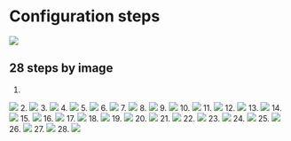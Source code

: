 # Configuration steps

<img src=Configuration.gif>  

## 28 steps by image

1.
<img src=1.png>  
2.
<img src=2.png>  
3.
<img src=3.png>  
4.
<img src=4.png>  
5.
<img src=5.png>  
6.
<img src=6.png>  
7.
<img src=7.png>  
8.
<img src=8.png>  
9.
<img src=9.png>  
10.
<img src=10.png>  
11.
<img src=11.png>  
12.
<img src=12.png>  
13.
<img src=13.png> 
14.
<img src=14.1.png>  
15.
<img src=14.2.png>  
16.
<img src=14.3.png>  
17.
<img src=15.png>  
18.
<img src=16.png>  
19.
<img src=17.png>  
20.
<img src=18.png>  
21.
<img src=19.png>  
22.
<img src=20.png>  
23.
<img src=21.png>  
24.
<img src=22.png>  
25.
<img src=23.png>   
26.
<img src=26.png>
27.
<img src=27.png> 
28.
<img src=28.3.png>  

